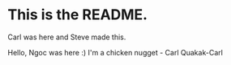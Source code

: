 # This is the README.

Carl was here and Steve made this.

Hello, Ngoc was here :)
I'm a chicken nugget - Carl
Quakak-Carl
